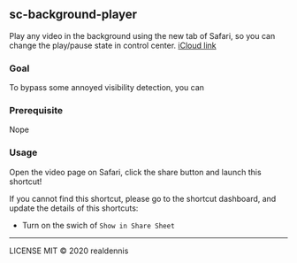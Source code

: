 ## sc-background-player

Play any video in the background using the new tab of Safari, so you can change the play/pause state in control center.
[iCloud link](https://www.icloud.com/shortcuts/53ca3f489f6f406b9dd130072332c506)

### Goal

To bypass some annoyed visibility detection, you can 

### Prerequisite

Nope

### Usage

Open the video page on Safari, click the share button and launch this shortcut!

If you cannot find this shortcut, please go to the shortcut dashboard, and update the details of this shortcuts:
- Turn on the swich of `Show in Share Sheet`

---

LICENSE MIT © 2020 realdennis
